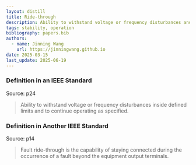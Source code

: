 ```yaml
---
layout: distill
title: Ride-through
description: Ability to withstand voltage or frequency disturbances and continue operating.
tags: stability, operation
bibliography: papers.bib
authors:
  - name: Jinning Wang
    url: https://jinningwang.github.io
date: 2025-03-15
last_update: 2025-06-19
---
```


### Definition in an IEEE Standard

Source: <d-cite key="ieee2018std1547"></d-cite> p24

> Ability to withstand voltage or frequency disturbances inside defined limits and to continue operating as specified.

### Definition in Another IEEE Standard

Source: <d-cite key="ieee2025std2988"></d-cite> p14

> Fault ride-through is the capability of staying connected during the occurrence of a fault beyond the equipment output terminals.
